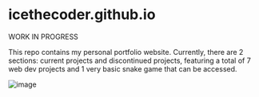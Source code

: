 # icethecoder.github.io
WORK IN PROGRESS

This repo contains my personal portfolio website.
Currently, there are 2 sections: current projects and discontinued projects, featuring a total of 7 web dev projects and 1 very basic snake game that can be accessed.

![image](https://github.com/IceTheCoder/icethecoder.github.io/assets/115871297/48adfec7-be5c-4be6-a54c-dacb706b5054)
